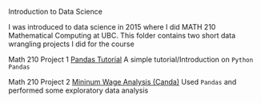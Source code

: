 Introduction to Data Science

I was introduced to data science in 2015 where I did MATH 210 Mathematical Computing at UBC. This folder contains two short data wrangling projects I did for the course 

Math 210 Project 1
[Pandas Tutorial](https://github.com/chiwang0503/Various-Data-Science-Projects/tree/master/Introduction%20to%20Data%20Science/Pandas%20Tutorial)
A simple tutorial/Introduction on `Python Pandas` 

Math 210 Project 2
[Mininum Wage Analysis (Canda)](https://github.com/chiwang0503/Various-Data-Science-Projects/tree/master/Introduction%20to%20Data%20Science/Minimum%20Wage%20Analysis%20(Canada))
Used `Pandas` and performed some exploratory data analysis 
